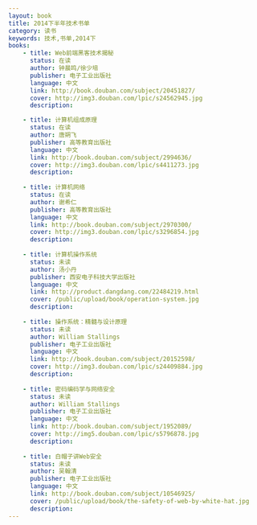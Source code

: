 ```yaml
---
layout: book
title: 2014下半年技术书单
category: 读书
keywords: 技术,书单,2014下
books: 
    - title: Web前端黑客技术揭秘
      status: 在读
      author: 钟晨鸣/徐少培
      publisher: 电子工业出版社
      language: 中文
      link: http://book.douban.com/subject/20451827/
      cover: http://img3.douban.com/lpic/s24562945.jpg
      description: 

    - title: 计算机组成原理
      status: 在读
      author: 唐朔飞 
      publisher: 高等教育出版社
      language: 中文
      link: http://book.douban.com/subject/2994636/
      cover: http://img3.douban.com/lpic/s4411273.jpg
      description: 
      
    - title: 计算机网络
      status: 在读
      author: 谢希仁
      publisher: 高等教育出版社
      language: 中文
      link: http://book.douban.com/subject/2970300/
      cover: http://img3.douban.com/lpic/s3296854.jpg
      description: 
      
    - title: 计算机操作系统
      status: 未读
      author: 汤小丹
      publisher: 西安电子科技大学出版社
      language: 中文
      link: http://product.dangdang.com/22484219.html
      cover: /public/upload/book/operation-system.jpg
      description: 
    
    - title: 操作系统：精髓与设计原理
      status: 未读
      author: William Stallings 
      publisher: 电子工业出版社
      language: 中文
      link: http://book.douban.com/subject/20152598/
      cover: http://img3.douban.com/lpic/s24409884.jpg
      description:     
    
    - title: 密码编码学与网络安全
      status: 未读
      author: William Stallings 
      publisher: 电子工业出版社
      language: 中文
      link: http://book.douban.com/subject/1952089/
      cover: http://img5.douban.com/lpic/s5796878.jpg
      description:  
      
    - title: 白帽子讲Web安全
      status: 未读
      author: 吴翰清
      publisher: 电子工业出版社
      language: 中文
      link: http://book.douban.com/subject/10546925/
      cover: /public/upload/book/the-safety-of-web-by-white-hat.jpg
      description: 
---
```


